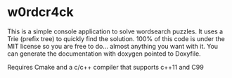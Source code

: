 # w0rdcr4ck

This is a simple console application to solve wordsearch puzzles. 
It uses a Trie (prefix tree) to quickly find the solution. 100% of this code is under the MIT license so you are free to do... almost anything you want with it. You can generate the documentation with doxygen pointed to Doxyfile.


Requires Cmake and a c/c++ compiler that supports c++11 and C99

